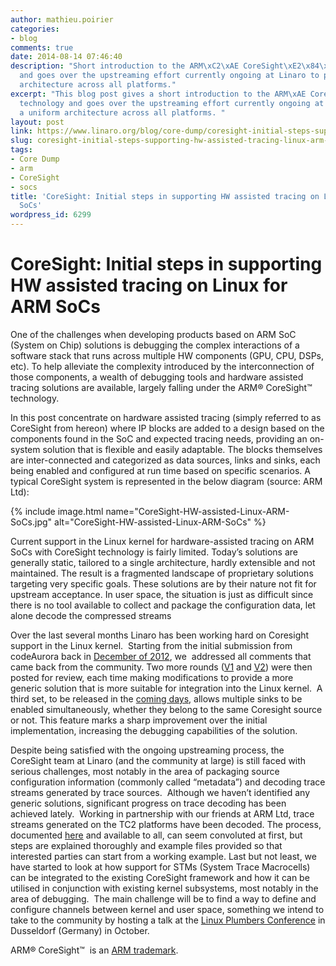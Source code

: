```yaml
---
author: mathieu.poirier
categories:
- blog
comments: true
date: 2014-08-14 07:46:40
description: "Short introduction to the ARM\xC2\xAE CoreSight\xE2\x84\xA2 technology
  and goes over the upstreaming effort currently ongoing at Linaro to provide a uniform
  architecture across all platforms."
excerpt: "This blog post gives a short introduction to the ARM\xAE CoreSight\u2122
  technology and goes over the upstreaming effort currently ongoing at Linaro to provide
  a uniform architecture across all platforms. "
layout: post
link: https://www.linaro.org/blog/core-dump/coresight-initial-steps-supporting-hw-assisted-tracing-linux-arm-socs/
slug: coresight-initial-steps-supporting-hw-assisted-tracing-linux-arm-socs
tags:
- Core Dump
- arm
- CoreSight
- socs
title: 'CoreSight: Initial steps in supporting HW assisted tracing on Linux for ARM
  SoCs'
wordpress_id: 6299
---
```


# CoreSight: Initial steps in supporting HW assisted tracing on Linux for ARM SoCs


One of the challenges when developing products based on ARM SoC (System on Chip) solutions is debugging the complex interactions of a software stack that runs across multiple HW components (GPU, CPU, DSPs, etc). To help alleviate the complexity introduced by the interconnection of those components, a wealth of debugging tools and hardware assisted tracing solutions are available, largely falling under the ARM® CoreSight™ technology.

In this post concentrate on hardware assisted tracing (simply referred to as CoreSight from hereon) where IP blocks are added to a design based on the components found in the SoC and expected tracing needs, providing an on-system solution that is flexible and easily adaptable. The blocks themselves are inter-connected and categorized as data sources, links and sinks, each being enabled and configured at run time based on specific scenarios. A typical CoreSight system is represented in the below diagram (source: ARM Ltd):

{% include image.html name="CoreSight-HW-assisted-Linux-ARM-SoCs.jpg" alt="CoreSight-HW-assisted-Linux-ARM-SoCs" %}

Current support in the Linux kernel for hardware-assisted tracing on ARM SoCs with CoreSight technology is fairly limited. Today’s solutions are generally static, tailored to a single architecture, hardly extensible and not maintained. The result is a fragmented landscape of proprietary solutions targeting very specific goals. These solutions are by their nature not fit for upstream acceptance. In user space, the situation is just as difficult since there is no tool available to collect and package the configuration data, let alone decode the compressed streams

Over the last several months Linaro has been working hard on Coresight support in the Linux kernel.  Starting from the initial submission from codeAurora back in [December of 2012](http://lists.infradead.org/pipermail/linux-arm-kernel/2012-December/138646.html), we  addressed all comments that came back from the community. Two more rounds ([V1](about:blank) and [V2](http://thread.gmane.org/gmane.linux.kernel/1734361)) were then posted for review, each time making modifications to provide a more generic solution that is more suitable for integration into the Linux kernel.  A third set, to be released in the [coming days](https://git.linaro.org/kernel/coresight.git/shortlog/refs/heads/v3), allows multiple sinks to be enabled simultaneously, whether they belong to the same Coresight source or not. This feature marks a sharp improvement over the initial implementation, increasing the debugging capabilities of the solution.

Despite being satisfied with the ongoing upstreaming process, the CoreSight team at Linaro (and the community at large) is still faced with serious challenges, most notably in the area of packaging source configuration information (commonly called “metadata”) and decoding trace streams generated by trace sources.  Although we haven’t identified any generic solutions, significant progress on trace decoding has been achieved lately.  Working in partnership with our friends at ARM Ltd, trace streams generated on the TC2 platforms have been decoded. The process, documented [here](https://wiki.linaro.org/WorklingGroups/Kernel/Coresight/traceDecodingWithDS5) and available to all, can seem convoluted at first, but steps are explained thoroughly and example files provided so that interested parties can start from a working example. Last but not least, we have started to look at how support for STMs (System Trace Macrocells) can be integrated to the existing CoreSight framework and how it can be utilised in conjunction with existing kernel subsystems, most notably in the area of debugging.  The main challenge will be to find a way to define and configure channels between kernel and user space, something we intend to take to the community by hosting a talk at the [Linux Plumbers Conference](http://www.linuxplumbersconf.org/) in Dusseldorf (Germany) in October.

ARM® CoreSight™  is an [ARM trademark](http://www.arm.com/about/trademarks/arm-trademark-list/CoreSight-trademark.php).
